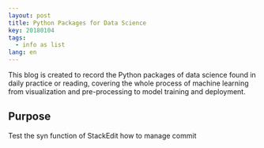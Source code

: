 ```yaml
---
layout: post
title: Python Packages for Data Science 
key: 20180104
tags:
  - info as list
lang: en
---
```


This blog is created to record the Python packages of data science found in daily practice or reading, covering the whole process of machine learning from visualization and pre-processing to model training and deployment.

## Purpose

Test the syn function of StackEdit how to manage commit
<!--stackedit_data:
eyJoaXN0b3J5IjpbLTE4NjYzMDg5MzBdfQ==
-->
